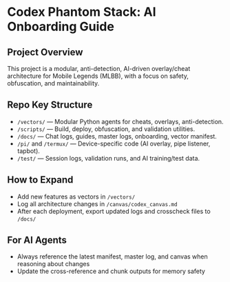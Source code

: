# Codex Phantom Stack: AI Onboarding Guide

## Project Overview
This project is a modular, anti-detection, AI-driven overlay/cheat architecture for Mobile Legends (MLBB), with a focus on safety, obfuscation, and maintainability.

## Repo Key Structure
- `/vectors/` — Modular Python agents for cheats, overlays, anti-detection.
- `/scripts/` — Build, deploy, obfuscation, and validation utilities.
- `/docs/` — Chat logs, guides, master logs, onboarding, vector manifest.
- `/pi/` and `/termux/` — Device-specific code (AI overlay, pipe listener, tapbot).
- `/test/` — Session logs, validation runs, and AI training/test data.

## How to Expand
- Add new features as vectors in `/vectors/`
- Log all architecture changes in `/canvas/codex_canvas.md`
- After each deployment, export updated logs and crosscheck files to `/docs/`

## For AI Agents
- Always reference the latest manifest, master log, and canvas when reasoning about changes
- Update the cross-reference and chunk outputs for memory safety
